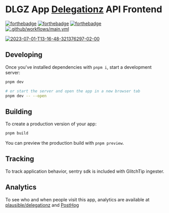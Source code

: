 # DLGZ App [Delegationz](https://github.com/BillotP/delegationz) API Frontend

[![forthebadge](https://forthebadge.com/images/badges/built-by-hipsters.svg)](https://www.youtube.com/watch?v=dQw4w9WgXcQ)
[![forthebadge](https://forthebadge.com/images/badges/certified-yourboyserge.svg)](https://github.com/BillotP)
[![forthebadge](https://forthebadge.com/images/badges/check-it-out.svg)](https://delegationz.fly.dev)
[![.github/workflows/main.yml](https://github.com/BillotP/dlgz_app/actions/workflows/main.yml/badge.svg)](https://github.com/BillotP/dlgz_app/actions/workflows/main.yml)

<a href="https://delegationz.fly.dev"><img src="https://i.ibb.co/ByTgjVq/2023-07-01-T13-16-48-321376297-02-00.png" alt="2023-07-01-T13-16-48-321376297-02-00" border="0"></a>

## Developing

Once you've installed dependencies with `pnpm i`, start a development server:

```bash
pnpm dev

# or start the server and open the app in a new browser tab
pnpm dev -- --open
```

## Building

To create a production version of your app:

```bash
pnpm build
```

You can preview the production build with `pnpm preview`.

## Tracking

To track application behavior, sentry sdk is included with GlitchTip ingester.

## Analytics

To see who and when people visit this app, analytics are available at [plausible/delegationz](https://plausible.io/delegationz.fly.dev) and [PostHog](https://app.posthog.com/shared/nSDF9ZPBg5PoVq7nRb8oMvus6gzdxg)
